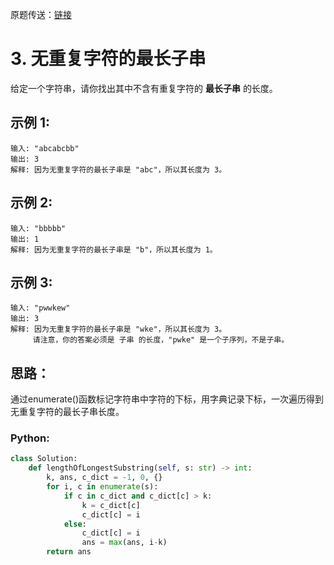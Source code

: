 原题传送：[链接](https://leetcode-cn.com/problems/longest-substring-without-repeating-characters/)
# 3. 无重复字符的最长子串
给定一个字符串，请你找出其中不含有重复字符的 **最长子串** 的长度。


## 示例 1:

```
输入: "abcabcbb"
输出: 3 
解释: 因为无重复字符的最长子串是 "abc"，所以其长度为 3。
```

## 示例 2:

```
输入: "bbbbb"
输出: 1
解释: 因为无重复字符的最长子串是 "b"，所以其长度为 1。
```

## 示例 3:

```
输入: "pwwkew"
输出: 3
解释: 因为无重复字符的最长子串是 "wke"，所以其长度为 3。
     请注意，你的答案必须是 子串 的长度，"pwke" 是一个子序列，不是子串。
```

## 思路：
通过enumerate()函数标记字符串中字符的下标，用字典记录下标，一次遍历得到无重复字符的最长子串长度。

### Python:
```python
class Solution:
    def lengthOfLongestSubstring(self, s: str) -> int:
        k, ans, c_dict = -1, 0, {}
        for i, c in enumerate(s):
            if c in c_dict and c_dict[c] > k:
                k = c_dict[c]
                c_dict[c] = i
            else:
                c_dict[c] = i
                ans = max(ans, i-k)
        return ans
```

